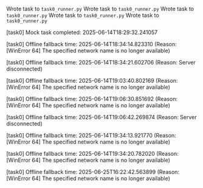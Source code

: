 Wrote task to `task0_runner.py`
Wrote task to `task0_runner.py`
Wrote task to `task0_runner.py`
Wrote task to `task0_runner.py`
Wrote task to `task0_runner.py`

[task0] Mock task completed: 2025-06-14T18:29:32.241057

[task0] Offline fallback time: 2025-06-14T18:34:14.823310 (Reason: [WinError 64] The specified network name is no longer available)

[task0] Offline fallback time: 2025-06-14T18:34:21.602706 (Reason: Server disconnected)

[task0] Offline fallback time: 2025-06-14T19:03:40.802169 (Reason: [WinError 64] The specified network name is no longer available)

[task0] Offline fallback time: 2025-06-14T19:06:30.851692 (Reason: [WinError 64] The specified network name is no longer available)

[task0] Offline fallback time: 2025-06-14T19:06:42.269874 (Reason: Server disconnected)

[task0] Offline fallback time: 2025-06-14T19:34:13.921770 (Reason: [WinError 64] The specified network name is no longer available)

[task0] Offline fallback time: 2025-06-14T19:34:20.782020 (Reason: [WinError 64] The specified network name is no longer available)

[task0] Offline fallback time: 2025-06-25T16:22:42.563899 (Reason: [WinError 64] The specified network name is no longer available)
